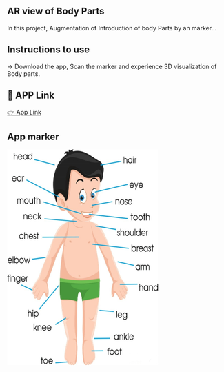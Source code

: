 
## AR view of Body Parts

In this project, Augmentation of Introduction of body Parts by an marker...

## Instructions to use
-> Download the app, Scan the marker and experience 3D visualization of Body parts. 

## 🔗 APP Link
[👉  App Link](https://drive.google.com/file/d/14r0h9jueOjIzYdFvGCBQJh9PXeZjaS-5/view?usp=sharing)

## App marker
<img src = "bodyparts.jpg" width = "350" height = "500">

